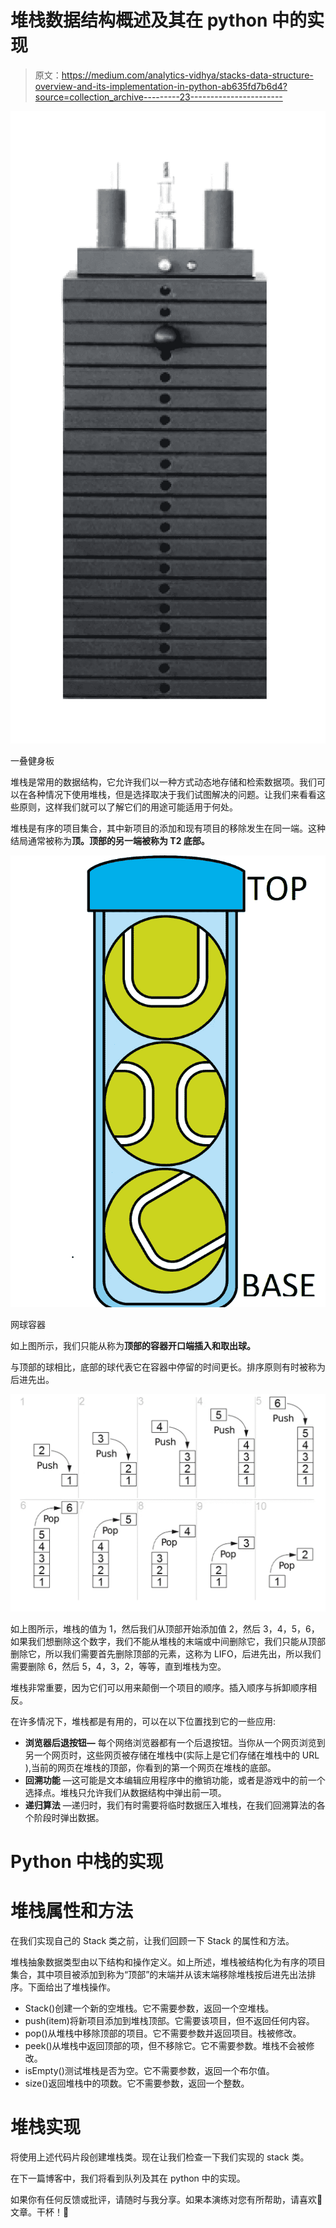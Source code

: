# 堆栈数据结构概述及其在 python 中的实现

> 原文：<https://medium.com/analytics-vidhya/stacks-data-structure-overview-and-its-implementation-in-python-ab635fd7b6d4?source=collection_archive---------23----------------------->

![](img/2ad993c32347f05f1c76e3ad904cb1ee.png)

一叠健身板

堆栈是常用的数据结构，它允许我们以一种方式动态地存储和检索数据项。我们可以在各种情况下使用堆栈，但是选择取决于我们试图解决的问题。让我们来看看这些原则，这样我们就可以了解它们的用途可能适用于何处。

堆栈是有序的项目集合，其中新项目的添加和现有项目的移除发生在同一端。这种结局通常被称为**顶。顶部的另一端被称为 T2 底部。**

![](img/87b05f4654c3f7c57bfc28674f504cdd.png)

网球容器

如上图所示，我们只能从称为**顶部的容器开口端插入和取出球。**

与顶部的球相比，底部的球代表它在容器中停留的时间更长。排序原则有时被称为后进先出。

![](img/ceb917614abadecef6a8c85a141049df.png)

如上图所示，堆栈的值为 1，然后我们从顶部开始添加值 2，然后 3，4，5，6，如果我们想删除这个数字，我们不能从堆栈的末端或中间删除它，我们只能从顶部删除它，所以我们需要首先删除顶部的元素，这称为 LIFO，后进先出，所以我们需要删除 6，然后 5，4，3，2，等等，直到堆栈为空。

堆栈非常重要，因为它们可以用来颠倒一个项目的顺序。插入顺序与拆卸顺序相反。

在许多情况下，堆栈都是有用的，可以在以下位置找到它的一些应用:

*   **浏览器后退按钮—** 每个网络浏览器都有一个后退按钮。当你从一个网页浏览到另一个网页时，这些网页被存储在堆栈中(实际上是它们存储在堆栈中的 URL ),当前的网页在堆栈的顶部，你看到的第一个网页在堆栈的底部。
*   **回溯功能** —这可能是文本编辑应用程序中的撤销功能，或者是游戏中的前一个选择点。堆栈只允许我们从数据结构中弹出前一项。
*   **递归算法** —递归时，我们有时需要将临时数据压入堆栈，在我们回溯算法的各个阶段时弹出数据。

# Python 中栈的实现

# 堆栈属性和方法

在我们实现自己的 Stack 类之前，让我们回顾一下 Stack 的属性和方法。

堆栈抽象数据类型由以下结构和操作定义。如上所述，堆栈被结构化为有序的项目集合，其中项目被添加到称为“顶部”的末端并从该末端移除堆栈按后进先出法排序。下面给出了堆栈操作。

*   Stack()创建一个新的空堆栈。它不需要参数，返回一个空堆栈。
*   push(item)将新项目添加到堆栈顶部。它需要该项目，但不返回任何内容。
*   pop()从堆栈中移除顶部的项目。它不需要参数并返回项目。栈被修改。
*   peek()从堆栈中返回顶部的项，但不移除它。它不需要参数。堆栈不会被修改。
*   isEmpty()测试堆栈是否为空。它不需要参数，返回一个布尔值。
*   size()返回堆栈中的项数。它不需要参数，返回一个整数。

# 堆栈实现

将使用上述代码片段创建堆栈类。现在让我们检查一下我们实现的 stack 类。

在下一篇博客中，我们将看到队列及其在 python 中的实现。

如果你有任何反馈或批评，请随时与我分享。如果本演练对您有所帮助，请喜欢👏文章。干杯！🍻